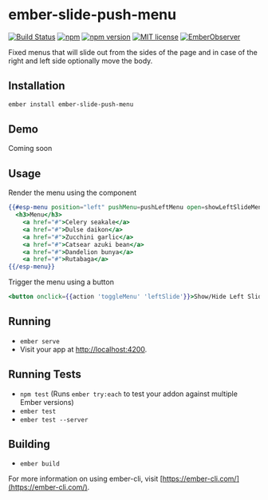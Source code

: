 # ember-slide-push-menu

[![Build Status](https://travis-ci.org/rajasegar/ember-slide-push-menu.svg?branch=master)](https://travis-ci.org/rajasegar/ember-slide-push-menu) 
[![npm](https://img.shields.io/npm/dm/ember-slide-push-menu.svg)](https://www.npmjs.com/package/ember-slide-push-menu)
[![npm version](http://img.shields.io/npm/v/ember-slide-push-menu.svg?style=flat)](https://npmjs.org/package/ember-slide-push-menu "View this project on npm")
[![MIT license](http://img.shields.io/badge/license-MIT-brightgreen.svg)](http://opensource.org/licenses/MIT)
[![EmberObserver](http://emberobserver.com/badges/ember-slide-push-menu.svg?branch=master)](http://emberobserver.com/addons/ember-slide-push-menu)



Fixed menus that will slide out from the sides of the page and in case of the right and left side optionally move the body.

## Installation

```sh
ember install ember-slide-push-menu
```

## Demo
Coming soon

## Usage

Render the menu using the component 
```hbs
{{#esp-menu position="left" pushMenu=pushLeftMenu open=showLeftSlideMenu}}
  <h3>Menu</h3>
	<a href="#">Celery seakale</a>
	<a href="#">Dulse daikon</a>
	<a href="#">Zucchini garlic</a>
	<a href="#">Catsear azuki bean</a>
	<a href="#">Dandelion bunya</a>
	<a href="#">Rutabaga</a>
{{/esp-menu}}
```

Trigger the menu using a button
```hbs
<button onclick={{action 'toggleMenu' 'leftSlide'}}>Show/Hide Left Slide Menu</button>
```


## Running

* `ember serve`
* Visit your app at [http://localhost:4200](http://localhost:4200).

## Running Tests

* `npm test` (Runs `ember try:each` to test your addon against multiple Ember versions)
* `ember test`
* `ember test --server`

## Building

* `ember build`

For more information on using ember-cli, visit [https://ember-cli.com/](https://ember-cli.com/).

